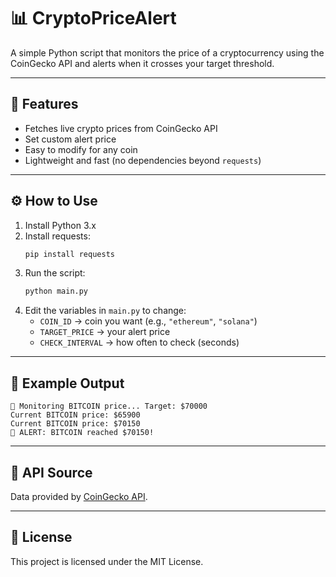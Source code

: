 # 📊 CryptoPriceAlert

A simple Python script that monitors the price of a cryptocurrency using the CoinGecko API and alerts when it crosses your target threshold.

---

## 🚀 Features
- Fetches live crypto prices from CoinGecko API
- Set custom alert price
- Easy to modify for any coin
- Lightweight and fast (no dependencies beyond `requests`)

---

## ⚙️ How to Use
1. Install Python 3.x  
2. Install requests:
   ```bash
   pip install requests
   ```
3. Run the script:
   ```bash
   python main.py
   ```
4. Edit the variables in `main.py` to change:
   - `COIN_ID` → coin you want (e.g., `"ethereum"`, `"solana"`)
   - `TARGET_PRICE` → your alert price
   - `CHECK_INTERVAL` → how often to check (seconds)

---

## 🧠 Example Output
```
🚀 Monitoring BITCOIN price... Target: $70000
Current BITCOIN price: $65900
Current BITCOIN price: $70150
🎉 ALERT: BITCOIN reached $70150!
```

---

## 🧩 API Source
Data provided by [CoinGecko API](https://www.coingecko.com/en/api).

---

## 📜 License
This project is licensed under the MIT License.
